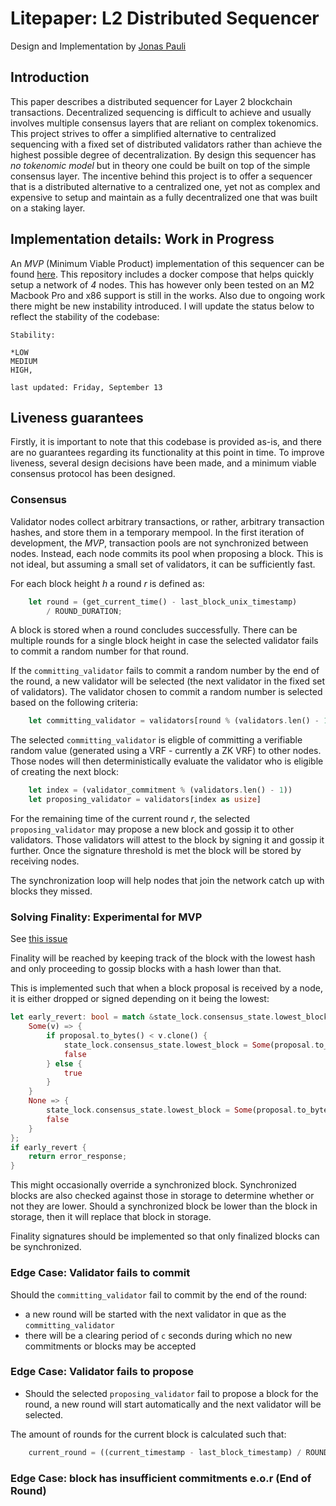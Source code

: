 # Litepaper: L2 Distributed Sequencer
Design and Implementation by [Jonas Pauli](https://www.linkedin.com/in/jonas-pauli/)

## Introduction
This paper describes a distributed sequencer for Layer 2 blockchain transactions. Decentralized sequencing is difficult to achieve and usually involves multiple consensus layers that are reliant on complex tokenomics. This project strives to offer a simplified alternative to centralized sequencing with a fixed set of distributed validators rather than achieve the highest possible degree of decentralization. By design this sequencer has *no tokenomic model* but in theory one could be built on top of the simple consensus layer. The incentive behind this project is to offer a sequencer that is a distributed alternative to a centralized one, yet not as complex and expensive to setup and maintain as a fully decentralized one that was built on a staking layer.

## Implementation details: Work in Progress
An *MVP* (Minimum Viable Product) implementation of this sequencer can be found [here](https://github.com/jonas089/l2-sequencer).
This repository includes a docker compose that helps quickly setup a network of *4* nodes. This has however only been tested
on an M2 Macbook Pro and x86 support is still in the works. Also due to ongoing work there might be new instability introduced.
I will update the status below to reflect the stability of the codebase:

```
Stability: 

*LOW
MEDIUM
HIGH, 

last updated: Friday, September 13
```


## Liveness guarantees
Firstly, it is important to note that this codebase is provided as-is, and there are no guarantees regarding its functionality at this point in time. To improve liveness, several design decisions have been made, and a minimum viable consensus protocol has been designed.

### Consensus
Validator nodes collect arbitrary transactions, or rather, arbitrary transaction hashes, and store them in a temporary mempool. In the first iteration of development, the *MVP*, transaction pools are not synchronized between nodes. Instead, each node commits its pool when proposing a block. This is not ideal, but assuming a small set of validators, it can be sufficiently fast.

For each block height *h* a round *r* is defined as:

```rust
    let round = (get_current_time() - last_block_unix_timestamp)
        / ROUND_DURATION;
```

A block is stored when a round concludes successfully. There can be multiple rounds for a single block height in case the selected validator fails to commit a random number for that round.

If the `committing_validator` fails to commit a random number by the end of the round, a new validator will be selected (the next validator in the fixed set of validators). The validator chosen to commit a random number is selected based on the following criteria:

```rust
    let committing_validator = validators[round % (validators.len() - 1)]
```

The selected `committing_validator` is eligble of committing a verifiable random value (generated using a VRF - currently a ZK VRF) to other nodes. Those nodes will then deterministically evaluate the validator who is eligible of creating the next block:

```rust
    let index = (validator_commitment % (validators.len() - 1))
    let proposing_validator = validators[index as usize]
```

For the remaining time of the current round *r*, the selected `proposing_validator` may propose a new block and gossip it to other validators. Those validators will attest to the block by signing it and gossip it further. Once the signature threshold is met the block will be stored by receiving nodes. 

The synchronization loop will help nodes that join the network catch up with blocks they missed.

### Solving Finality: Experimental for MVP
See [this issue](https://github.com/jonas089/L2-sequencer/issues/8)

Finality will be reached by keeping track of the block with the lowest hash and only proceeding to gossip blocks with a hash lower than that.

This is implemented such that when a block proposal is received by a node, it is either dropped or signed depending on it being the lowest:

```rust
let early_revert: bool = match &state_lock.consensus_state.lowest_block {
    Some(v) => {
        if proposal.to_bytes() < v.clone() {
            state_lock.consensus_state.lowest_block = Some(proposal.to_bytes());
            false
        } else {
            true
        }
    }
    None => {
        state_lock.consensus_state.lowest_block = Some(proposal.to_bytes());
        false
    }
};
if early_revert {
    return error_response;
}
```

This might occasionally override a synchronized block. Synchronized blocks are also checked against those in storage to determine whether or not 
they are lower. Should a synchronized block be lower than the block in storage, then it will replace that block in storage.

Finality signatures should be implemented so that only finalized blocks can be synchronized.

### Edge Case: Validator fails to commit
Should the `committing_validator` fail to commit by the end of the round:

- a new round will be started with the next validator in que as the `committing_validator`
- there will be a clearing period of `c` seconds during which no new commitments or blocks may be accepted

### Edge Case: Validator fails to propose
- Should the selected `proposing_validator` fail to propose a block for the round, a new round will start automatically and the next validator will be selected. 

The amount of rounds for the current block is calculated such that:

```rust
    current_round = ((current_timestamp - last_block_timestamp) / ROUND_DURATION) + 1
```


### Edge Case: block has insufficient commitments e.o.r (End of Round)
